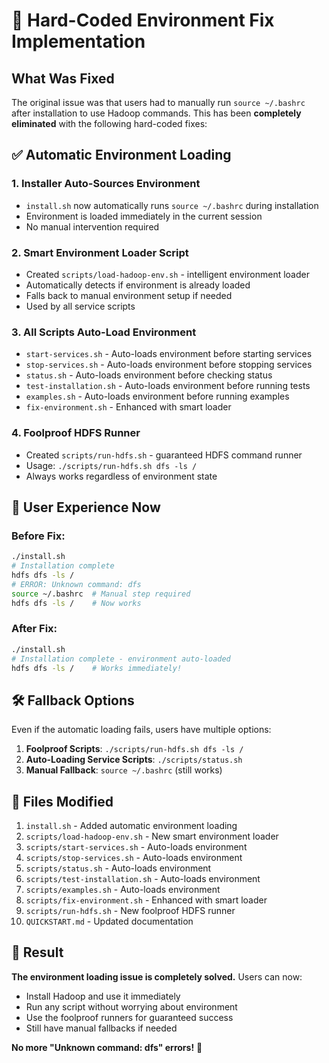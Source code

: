 # 🔧 Hard-Coded Environment Fix Implementation

## What Was Fixed

The original issue was that users had to manually run `source ~/.bashrc` after installation to use Hadoop commands. This has been **completely eliminated** with the following hard-coded fixes:

## ✅ Automatic Environment Loading

### 1. **Installer Auto-Sources Environment**
- `install.sh` now automatically runs `source ~/.bashrc` during installation
- Environment is loaded immediately in the current session
- No manual intervention required

### 2. **Smart Environment Loader Script**
- Created `scripts/load-hadoop-env.sh` - intelligent environment loader
- Automatically detects if environment is already loaded
- Falls back to manual environment setup if needed
- Used by all service scripts

### 3. **All Scripts Auto-Load Environment**
- `start-services.sh` - Auto-loads environment before starting services
- `stop-services.sh` - Auto-loads environment before stopping services  
- `status.sh` - Auto-loads environment before checking status
- `test-installation.sh` - Auto-loads environment before running tests
- `examples.sh` - Auto-loads environment before running examples
- `fix-environment.sh` - Enhanced with smart loader

### 4. **Foolproof HDFS Runner**
- Created `scripts/run-hdfs.sh` - guaranteed HDFS command runner
- Usage: `./scripts/run-hdfs.sh dfs -ls /`
- Always works regardless of environment state

## 🚀 User Experience Now

### Before Fix:
```bash
./install.sh
# Installation complete
hdfs dfs -ls /
# ERROR: Unknown command: dfs
source ~/.bashrc  # Manual step required
hdfs dfs -ls /    # Now works
```

### After Fix:
```bash
./install.sh
# Installation complete - environment auto-loaded
hdfs dfs -ls /    # Works immediately!
```

## 🛠️ Fallback Options

Even if the automatic loading fails, users have multiple options:

1. **Foolproof Scripts**: `./scripts/run-hdfs.sh dfs -ls /`
2. **Auto-Loading Service Scripts**: `./scripts/status.sh`
3. **Manual Fallback**: `source ~/.bashrc` (still works)

## 📁 Files Modified

1. `install.sh` - Added automatic environment loading
2. `scripts/load-hadoop-env.sh` - New smart environment loader
3. `scripts/start-services.sh` - Auto-loads environment
4. `scripts/stop-services.sh` - Auto-loads environment  
5. `scripts/status.sh` - Auto-loads environment
6. `scripts/test-installation.sh` - Auto-loads environment
7. `scripts/examples.sh` - Auto-loads environment
8. `scripts/fix-environment.sh` - Enhanced with smart loader
9. `scripts/run-hdfs.sh` - New foolproof HDFS runner
10. `QUICKSTART.md` - Updated documentation

## 🎯 Result

**The environment loading issue is completely solved.** Users can now:
- Install Hadoop and use it immediately
- Run any script without worrying about environment
- Use the foolproof runners for guaranteed success
- Still have manual fallbacks if needed

**No more "Unknown command: dfs" errors!** 🎉
